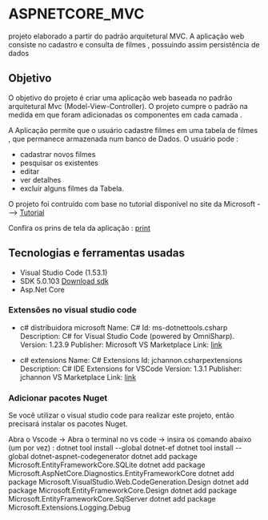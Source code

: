 # ASPNETCORE_MVC
projeto elaborado a partir do padrão arquitetural MVC. A aplicação web consiste no cadastro e consulta de filmes , possuindo assim persistência de dados


## Objetivo
O objetivo do projeto é criar uma aplicação web baseada no padrão arquitetural Mvc (Model-View-Controller). O projeto cumpre o padrão na medida em que foram adicionadas os componentes em cada camada .

A Aplicação permite que o usuário cadastre filmes em uma tabela de filmes , que permanece armazenada num banco de Dados. O usuário pode : 

- cadastrar novos filmes 
- pesquisar os existentes 
- editar 
- ver detalhes 
-  excluir alguns filmes da Tabela.

O projeto foi contruído com base no tutorial disponível no site da Microsoft ---> [Tutorial](https://docs.microsoft.com/pt-br/aspnet/core/tutorials/first-mvc-app/start-mvc?view=aspnetcore-5.0&tabs=visual-studio)

 Confira os prins de tela da aplicação : [print](https://allan-gh.github.io/ASPNETCORE_MVC/Prints.docx)

## Tecnologias e ferramentas usadas

- Visual Studio Code (1.53.1)
- SDK 5.0.103 [Download sdk](https://dotnet.microsoft.com/download/dotnet/thank-you/sdk-5.0.200-windows-x64-installer)
- Asp.Net Core

### Extensões no visual studio code

- c# distribuidora microsoft 
Name: C#
Id: ms-dotnettools.csharp
Description: C# for Visual Studio Code (powered by OmniSharp).
Version: 1.23.9
Publisher: Microsoft
VS Marketplace Link: [link](https://marketplace.visualstudio.com/items?itemName=ms-dotnettools.csharp)

- c# extensions
Name: C# Extensions
Id: jchannon.csharpextensions
Description: C# IDE Extensions for VSCode
Version: 1.3.1
Publisher: jchannon
VS Marketplace Link: [link](https://marketplace.visualstudio.com/items?itemName=jchannon.csharpextensions)

### Adicionar pacotes Nuget
Se você utilizar o visual studio code para realizar este projeto, então precisará instalar os pacotes Nuget.

Abra o Vscode -> Abra o terminal no vs code -> insira os comando abaixo (um por vez) :
dotnet tool install --global dotnet-ef
dotnet tool install --global dotnet-aspnet-codegenerator
dotnet add package Microsoft.EntityFrameworkCore.SQLite
dotnet add package Microsoft.AspNetCore.Diagnostics.EntityFrameworkCore
dotnet add package Microsoft.VisualStudio.Web.CodeGeneration.Design
dotnet add package Microsoft.EntityFrameworkCore.Design
dotnet add package Microsoft.EntityFrameworkCore.SqlServer
dotnet add package Microsoft.Extensions.Logging.Debug




